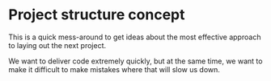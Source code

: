 # Project structure concept

This is a quick mess-around to get ideas about the most effective approach to laying out the next project. 

We want to deliver code extremely quickly, but at the same time, we want to make it difficult to make mistakes where that will slow us down.
